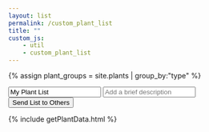 ```yaml
---
layout: list                                                            
permalink: /custom_plant_list
title: ""
custom_js:
    - util 
    - custom_plant_list
---
```


{% assign plant_groups = site.plants | group_by:"type" %} 

<input id="list_title" type="text" maxlength="100" placeholder="My Plant List" value="My Plant List" />
<input type="text" placeholder="Add a brief description" maxlength="140" />

<input class="shareList" id="share_list_button" type="submit" value="Send List to Others" />
<div style="clear:both"></div>

<!-- plant list html will be rendered in javascript -->
<div id="custom_plant_list">
</div>

<div id="dialog" style="display:none">
    Anyone with this link can view your plant list. Use this link to save your list and share it with others.
    <input type="text" value="" id="listUrl"> 
</div>

<!-- populate plant_data var -->
{% include getPlantData.html %}

<!-- TODO move this to top of html page. jquery ui needed for dialog -->
<link rel="stylesheet" href="https://ajax.googleapis.com/ajax/libs/jqueryui/1.12.1/themes/smoothness/jquery-ui.css">



